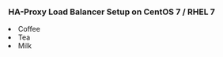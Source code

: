 <h3> HA-Proxy Load Balancer Setup on CentOS 7 / RHEL 7 </h3

<ol start="1">
  <li>Coffee</li>
  <li>Tea</li>
  <li>Milk</li>
</ol>
 
